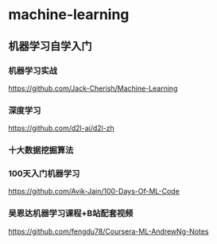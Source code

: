 # machine-learning

## 机器学习自学入门
### 机器学习实战
https://github.com/Jack-Cherish/Machine-Learning
### 深度学习
https://github.com/d2l-ai/d2l-zh
### 十大数据挖掘算法

### 100天入门机器学习
https://github.com/Avik-Jain/100-Days-Of-ML-Code

### 吴恩达机器学习课程+B站配套视频
https://github.com/fengdu78/Coursera-ML-AndrewNg-Notes
